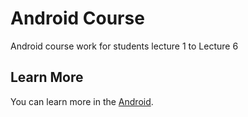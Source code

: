 # Android Course
Android course work for students lecture 1 to Lecture 6

## Learn More

You can learn more in the [Android](https://developer.android.com/).
